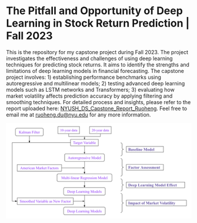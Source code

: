 # The Pitfall and Opportunity of Deep Learning in Stock Return Prediction | Fall 2023
This is the repository for my capstone project during Fall 2023. The project investigates the effectiveness and challenges of using deep learning techniques for predicting stock returns. It aims to identify the strengths and limitations of deep learning models in financial forecasting. The capstone project involves: 1) establishing performance benchmarks using autoregressive and multilinear models; 2) testing advanced deep learning models such as LSTM networks and Transformers; 3) evaluating how market volatility affects prediction accuracy by applying filtering and smoothing techniques. For detailed process and insights, please refer to the report uploaded here: [NYUSH_DS_Capstone_Report_Ruoheng](./NYUSH_DS_Capstone_Report_Ruoheng.pdf). Feel free to email me at ruoheng.du@nyu.edu for any more information.

<img width="800" alt="methodology" src="https://github.com/ruoheng-du/deep-learning-stock-return/raw/main/assets/methodology.png">
